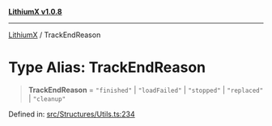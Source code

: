 [**LithiumX v1.0.8**](../README.md)

***

[LithiumX](../globals.md) / TrackEndReason

# Type Alias: TrackEndReason

> **TrackEndReason** = `"finished"` \| `"loadFailed"` \| `"stopped"` \| `"replaced"` \| `"cleanup"`

Defined in: [src/Structures/Utils.ts:234](https://github.com/anantix-network/LithiumX/blob/6d83bed841f7c0d8766531c5310768bcb05e7f91/src/Structures/Utils.ts#L234)
